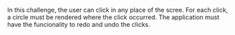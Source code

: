 In this challenge, the user can click in any place of the scree. For each click, a circle must be rendered where the click occurred. The application must have the funcionality to redo and undo the clicks.